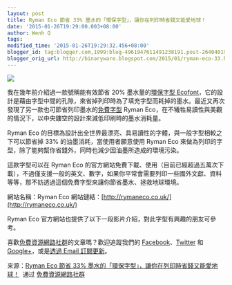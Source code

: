 ```yaml
---
layout: post
title: Ryman Eco 節省 33% 墨水的「環保字型」，讓你在列印時省錢又能愛地球！
date: '2015-01-26T19:29:00.003+08:00'
author: Wenh Q
tags:
modified_time: '2015-01-26T19:29:32.456+08:00'
blogger_id: tag:blogger.com,1999:blog-4961947611491238191.post-264040194781008726
blogger_orig_url: http://binaryware.blogspot.com/2015/01/ryman-eco-33.html
---
```


![](https://images-blogger-opensocial.googleusercontent.com/gadgets/proxy?url=http%3A%2F%2Fcdn.free.com.tw%2Fblog%2Fwp-content%2Fuploads%2F2015%2F01%2FRyman-Eco2015-01-09_1403.png&container=blogger&gadget=a&rewriteMime=image%2F*)

我在幾年前介紹過一款號稱能有效節省 20% 墨水量的[環保字型
Ecofont](http://free.com.tw/ecofont/)，它的設計是藉由字型中間的孔隙，來省掉列印時為了填充字型而耗掉的墨水。最近又再次發現了另一款也可節省列印墨水的[免費字型](http://free.com.tw/category/featured-articles/free-font/)
Ryman
Eco，在不犧牲易讀性與美觀的情況下，以中央鏤空的設計來減低印刷時的墨水消耗量。



Ryman Eco
的目標為設計出全世界最漂亮、具易讀性的字體，與一般字型相較之下可以節省掉
33% 的油墨消耗，當使用者願意使用 Ryman Eco
來做為列印的字型，除了能夠幫你省錢外，同時也減少因油墨所造成的環境污染。

這款字型可以在 Ryman Eco
的官方網站免費下載、使用（目前已經超過五萬次下載），不過僅支援一般的英文、數字，如果你平常會需要列印一些國外文獻、資料等等，那不妨透過這個免費字型來讓你節省墨水、拯救地球環境。

網站名稱：Ryman Eco
網站鏈結：[http://rymaneco.co.uk/](http://rymaneco.co.uk/)

Ryman Eco
官方網站也提供了以下一段影片介紹，對此字型有興趣的朋友可參考。



喜歡[免費資源網路社群](http://free.com.tw/)的文章嗎？歡迎追蹤我們的
[Facebook](http://www.facebook.com/freegroup)、[Twitter](http://twitter.com/freegroup)
和 [Google+](https://plus.google.com/+freegroup)，或是[透過 Email
訂閱更新](http://free.com.tw/subscriptions/)。

来源：[Ryman Eco 節省 33%
墨水的「環保字型」，讓你在列印時省錢又能愛地球！](http://free.com.tw/ryman-eco/)  通过 [免費資源網路社群](http://free.com.tw/)
